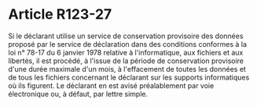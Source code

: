 # Article R123-27

Si le déclarant utilise un service de conservation provisoire des données proposé par le service de déclaration dans des conditions conformes à la loi n° 78-17 du 6 janvier 1978 relative à l'informatique, aux fichiers et aux libertés, il est procédé, à l'issue de la période de conservation provisoire d'une durée maximale d'un mois, à l'effacement de toutes les données et de tous les fichiers concernant le déclarant sur les supports informatiques où ils figurent. Le déclarant en est avisé préalablement par voie électronique ou, à défaut, par lettre simple.
